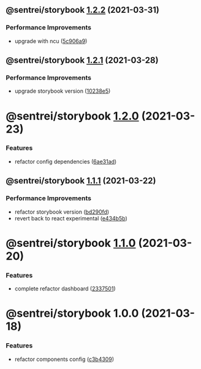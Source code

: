 ## @sentrei/storybook [1.2.2](https://github.com/sentrei/sentrei/compare/@sentrei/storybook@1.2.1...@sentrei/storybook@1.2.2) (2021-03-31)

### Performance Improvements

- upgrade with ncu ([5c906a9](https://github.com/sentrei/sentrei/commit/5c906a9f0e652395db10d6ab26fc5666197ce2d1))

## @sentrei/storybook [1.2.1](https://github.com/sentrei/sentrei/compare/@sentrei/storybook@1.2.0...@sentrei/storybook@1.2.1) (2021-03-28)

### Performance Improvements

- upgrade storybook version ([10238e5](https://github.com/sentrei/sentrei/commit/10238e591f66a8deb13239df144df9bacfc7ccc4))

# @sentrei/storybook [1.2.0](https://github.com/sentrei/sentrei/compare/@sentrei/storybook@1.1.1...@sentrei/storybook@1.2.0) (2021-03-23)

### Features

- refactor config dependencies ([6ae31ad](https://github.com/sentrei/sentrei/commit/6ae31ad76459cf2a524046b7dd467d54b565a0b3))

## @sentrei/storybook [1.1.1](https://github.com/sentrei/sentrei/compare/@sentrei/storybook@1.1.0...@sentrei/storybook@1.1.1) (2021-03-22)

### Performance Improvements

- refactor storybook version ([bd290fd](https://github.com/sentrei/sentrei/commit/bd290fd54e11df38f9b7d7e49c9664ce3f8c16c7))
- revert back to react experimental ([e434b5b](https://github.com/sentrei/sentrei/commit/e434b5bf19e7021e5b325140fdfa948f3cb750b9))

# @sentrei/storybook [1.1.0](https://github.com/sentrei/sentrei/compare/@sentrei/storybook@1.0.0...@sentrei/storybook@1.1.0) (2021-03-20)

### Features

- complete refactor dashboard ([2337501](https://github.com/sentrei/sentrei/commit/2337501423d8770572c232c858fac71c0599327c))

# @sentrei/storybook 1.0.0 (2021-03-18)

### Features

- refactor components config ([c3b4309](https://github.com/sentrei/sentrei/commit/c3b4309211452baccbd66f22d00068f0ec6dd747))
